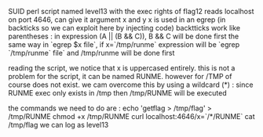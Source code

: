 SUID perl script named level13 with the exec rights of flag12
reads localhost on port 4646, can give it argument x and y
x is used in an egrep (in backticks so we can exploit here by injecting code)
backtticks work like parentheses :
in expression (A || (B && C)), B && C will be done first
the same way in \`egrep $x file\`, if x=\`/tmp/runme\` expression will be \`egrep \`/tmp/runme\` file\` and /tmp/runme will be done first

reading the script, we notice that x is uppercased entirely.
this is not a problem for the script, it can be named RUNME.
however for /TMP of course does not exist. we cam overcome this by using a wildcard (*) : since RUNME exec only exists in /tmp then /tmp/RUNME will be executed

the commands we need to do are :
echo 'getflag > /tmp/flag' > /tmp/RUNME
chmod +x /tmp/RUNME
curl localhost:4646/x=\`/*/RUNME\`
cat /tmp/flag
we can log as level13